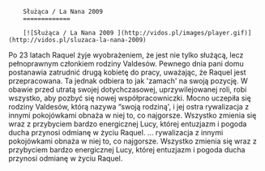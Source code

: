 
        Służąca / La Nana 2009 
        =============
        
        [![Służąca / La Nana 2009 ](http://vidos.pl/images/player.gif)](http://vidos.pl/sluzaca-la-nana-2009)
        
        
 Po 23 latach Raquel żyje wyobrażeniem, że jest nie tylko służącą, lecz pełnoprawnym członkiem rodziny Valdesów. Pewnego dnia pani domu postanawia zatrudnić drugą kobietę do pracy, uważając, że Raquel jest przepracowana. Ta jednak odbiera to jak 'zamach' na swoją pozycję. W obawie przed utratą swojej dotychczasowej, uprzywilejowanej roli, robi wszystko, aby pozbyć się nowej współpracowniczki. Mocno uczepiła się rodziny Valdesów, którą nazywa “swoją rodziną', i jej ostra rywalizacja z innymi pokojówkami obnaża w niej to, co najgorsze. Wszystko zmienia się wraz z przybyciem bardzo energicznej Lucy, której entuzjazm i pogoda ducha przynosi odmianę w życiu Raquel.   ... rywalizacja z innymi pokojówkami obnaża w niej to, co najgorsze. Wszystko zmienia się wraz z przybyciem bardzo energicznej Lucy, której entuzjazm i pogoda ducha przynosi odmianę w życiu Raquel.
    